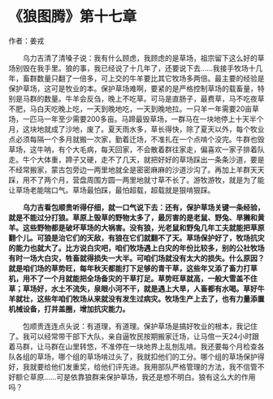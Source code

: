 # 《狼图腾》第十七章

作者：姜戎

　　乌力吉清了清嗓子说：我有什么顾虑，我顾虑的是草场，祖宗留下这么好的草场别毁在我手里。狼的事，我已经说了十几年了，还要说下去……我接手牧场十几年，畜群数量只翻了一倍多，可上交的牛羊要比其它牧场多两倍。最主要的经验是保护草场，这可是牧业的本。保护草场难啊，要紧的是严格控制草场的载畜量，特别是马群的数量。牛羊会反刍，晚上不吃草。可马是直肠子，最费草，马不吃夜草不肥，马白天吃晚上吃，一天到晚地吃，一天到晚地拉。一只羊一年需要20亩草场，一匹马一年至少需要200多亩。马蹄最毁草场，一群马在一块地停上十天半个月，这块地就成了沙地，废了。夏天雨水多，草长得快，除了夏天以外，每个牧业点必须每隔一个多月就搬一次家，勤着迁场，不准扎在一个点啃个没完。牛群也毁草场，这牛呐，有个大毛病，每天回家，不会散着群往家走，偏喜欢一家子排着队走。牛个大体重，蹄子又硬，走不了几天，就把好好的草场踩出一条条沙道，要是不经常搬家，蒙古包旁边一两里地就全是密密麻麻的沙道沙沟了。再加上羊群天天踩，用不了两个月，营盘周围方圆一两里地就寸草不长了。游牧游牧，就是为了能让草场老能喘口气。草场最怕踩，最怕超载，超载就是狠啃狠踩。

　　**乌力吉看包顺贵听得仔细，就一口气说下去：还有，保护草场关键一条经验，就是不能过分打狼。草原上毁草的野物太多了，最厉害的是老鼠、野兔、旱獭和黄羊。这些野物都是破坏草场的大祸害。没有狼，光老鼠和野兔几年工夫就能把草原翻个儿。可狼是治它们的天敌，有狼在它们就翻不了天。草场保护好了，牧场抗灾的能力也就大了。比方说白灾吧，咱们牧场遇上白灾的年份比较多，别的公社牧场有时一场大白灾，牲畜就得损失一大半。可咱们场就没有太大的损失。什么原因？就是咱们场的草势旺，每年秋天都能打下足够的青干草，这些年又添了畜力打草机，用不了一个月就能把全场备灾的干草打足。草势旺草就高，一般大雪盖不住草；草场好，水土不流失，泉眼小河不干，就是遇上大旱，人畜都有水喝。草好牛羊就壮，这些年咱们牧场从来就没有发生过病灾。牧场生产上去了，也有力量添置机械设备，打井盖圈，增加抗灾能力。**

　　包顺贵连连点头说：有道理，有道理。保护草场是搞好牧业的根本，我记住了。我可以经常带干部下大队，亲自逼牧民按期搬家迁场，让马倌一天24小时跟着马群，让马群在山里转悠，不准停在一块地界上乱刨乱啃。我还要每个月检查各队各组的草场，哪个组的草场啃过头了，我就扣他们的工分。哪个组的草场保护得好，我就要给他们发重奖，给他们评先进。我用部队严格管理的方法，我不信管不好额仑草原……可是依靠狼群来保护草场，我还是想不明白。狼有这么大的作用吗？


